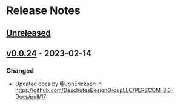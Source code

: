 # Release Notes

## [Unreleased](https://github.com/DeschutesDesignGroupLLC/PERSCOM-3.0-Docs/compare/v0.0.24...HEAD)

## [v0.0.24](https://github.com/DeschutesDesignGroupLLC/PERSCOM-3.0-Docs/compare/v0.0.23...v0.0.24) - 2023-02-14

### Changed

- Updated docs by @JonErickson in https://github.com/DeschutesDesignGroupLLC/PERSCOM-3.0-Docs/pull/17